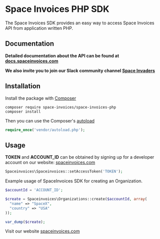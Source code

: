 # Space Invoices PHP SDK

The Space Invoices SDK provides an easy way to access Space Invoices API from application written PHP.

## Documentation

 **Detailed documentation about the API can be found at [docs.spaceinvoices.com](http://docs.spaceinvoices.com)**

**We also invite you to join our Slack community channel [Space Invaders](http://joinslack.spaceinvoices.com)**

## Installation

Install the package with [Composer](http://getcomposer.org/)
```
composer require space-invoices/space-invoices-php
composer install
```
Then you can use the Composer's [autoload](https://getcomposer.org/doc/01-basic-usage.md#autoloading)
```php
require_once('vendor/autoload.php');
```

## Usage

**TOKEN** and **ACCOUNT_ID** can be obtained by signing up for a developer account on our website: [spaceinvoices.com](http://spaceinvoices.com)

``` php
Spaceinvoices\Spaceinvoices::setAccessToken('TOKEN');
```

Example usage of SpaceInvoices SDK for creating an Organization.
``` php
$accountId = 'ACCOUNT_ID';

$create = Spaceinvoices\Organizations::create($accountId, array(
  "name" => "SpaceX",
  "country" => "USA"
));

var_dump($create);

```

Visit our website [spaceinvoices.com](http://spaceinvoices.com)